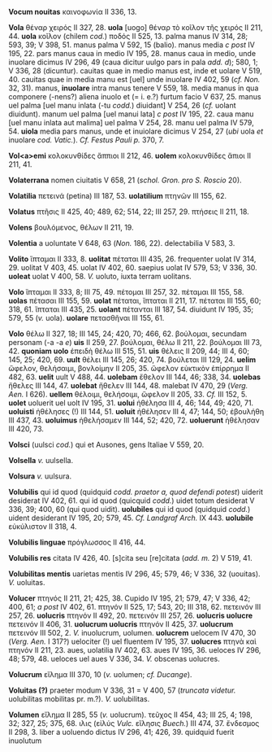 **Vocum nouitas** καινοφωνία II 336, 13.

**Vola** θέναρ χειρός II 327, 28. **uola** [uogo] θέναρ τὸ κοῖλον τῆς
χειρός II 211, 44. **uola** κοῖλον (chilem *cod.*) ποδός II 525, 13.
palma manus IV 314, 28; 593, 39; V 398, 51. manus palma V 592, 15
(balio). manus media *c post* IV 195, 22. pars manus caua in medio IV
195, 28. manus caua in medio, unde inuolare dicimus IV 296, 49 (caua
dicitur uulgo pars in pala *add. d*); 580, 1; V 336, 28 (dicuntur).
cauitas quae in medio manus est, inde et uolare V 519, 40. cauitas quae
in media manu est [uel] unde inuolare IV 402, 59 (*cf. Non.* 32, 31).
manus, **inuolare** intra manus tenere V 559, 18. media manus in qua
componere (-nens?) aliena inuolo et (= i. e.?) furtum facio V 637, 25.
manus uel palma [uel manu inlata (-tu *codd.*) diuidant] V 254, 26
(*cf.* uolant diuidunt). manum uel palma [uel manui lata] *c post* IV
195, 22. caua manu [uel manu inlata aut malima] uel palma V 254, 28.
manu uel palma IV 579, 54. **uiola** media pars manus, unde et inuiolare
dicimus V 254, 27 (*ubi* uola *et* inuolare *cod. Vatic.*). *Cf. Festus
Pauli p.* 370, 7.

**Vol\<a\>emi** κολοκυνθίδες ἄππιοι II 212, 46. **uolem** κολοκυνθίδες
ἄπιοι II 211, 41.

**Volaterrana** nomen ciuitatis V 658, 21 (*schol. Gron. pro S. Roscio*
20).

**Volatilia** πετεινά (petina) III 187, 53. **uolatilium** πτηνῶν III
155, 62.

**Volatus** πτῆσις II 425, 40; 489, 62; 514, 22; III 257, 29. πτήσεις II
211, 18.

**Volens** βουλόμενος, θέλων II 211, 19.

**Volentia** a uoluntate V 648, 63 (*Non.* 186, 22). delectabilia V 583,
3.

**Volito** ἵπταμαι II 333, 8. **uolitat** πέταται III 435, 26.
frequenter uolat IV 314, 29. uolitat V 403, 45. uolat IV 402, 60.
saepius uolat IV 579, 53; V 336, 30. **uoleat** uolat V 400, 58. *V.*
uoluto, iuxta terram uolitans.

**Volo** ἴπταμαι II 333, 8; III 75, 49. πέτομαι III 257, 32. πέταμαι III
155, 58. **uolas** πέτασαι III 155, 59. **uolat** πέτα­ται, ἴπταται II
211, 17. πέταται III 155, 60; 318, 61. ἴπταται III 435, 25. **uolant**
πέτανται III 187, 54. diuidunt IV 195, 35; 579, 55 (*v.* uola).
**uolare** πετασθῆναι III 155, 61.

**Volo** θέλω II 327, 18; III 145, 24; 420, 70; 466, 62. βούλομαι,
secundam personam (-a -a *e*) **uis** II 259, 27. βούλομαι, θέλω II 211,
22. βούλομαι III 73, 42. **quoniam uolo** ἐπειδὴ θέλω III 515, 51.
**uis** θέλεις II 209, 44; III 4, 60; 145, 25; 420, 69. **uult** θέλει
III 145, 26; 420, 74. βούλεται III 129, 24. **uelim** ὤφελον, θελήσαιμι,
βονλοίμην II 205, 35. ὤφελον εὐκτικὸν ἐπίρρημα II 482, 63. **uelit**
uult V 488, 44. **uolebam** ἔθελον III 144, 46; 338, 34. **uolebas**
ἤθελες III 144, 47. **uolebat** ἤθελεν III 144, 48. malebat IV 470, 29
(*Verg. Aen.* I 626). **uellem** θέλοιμι, θελήσοιμι, ὤφελον II 205,
33. *Cf.* III 152, 5. **uolet** uoluerit uel uolt IV 195, 31. **uolui**
ἠθέλησα III 4, 46; 144, 49; 420, 71. **uoluisti** ἠθέλησες (!) III 144,
51. **uoluit** ἠθέλησεν III 4, 47; 144, 50; ἐβουλήθη III 437, 43.
**uoluimus** ἠθελήσαμεν III 144, 52; 420, 72. **uoluerunt** ἠθέλησαν III
420, 73.

**Volsci** (uulsci *cod.*) qui et Ausones, gens Italiae V 559, 20.

**Volsella** *v.* uulsella.

**Volsura** *v.* uulsura.

**Volubilis** qui id quod (quidquid *codd. praetor a, quod defendi
potest*) uiderit desiderat IV 402, 61. qui id quod (quicquid *codd.*)
uidet totum desiderat V 336, 39; 400, 60 (qui quod uidit). **uolubiles**
qui id quod (quidquid *codd.*) uident desiderant IV 195, 20; 579, 45.
*Cf. Landgraf Arch.* IX 443. **uolubile** εὐκύλιστον II 318, 4.

**Volubilis linguae** πρόγλωσσος II 416, 44.

**Volubilis res** citata IV 426, 40. [s]cita seu [re]citata (*add.
m.* 2) V 519, 41.

**Volubilitas mentis** uarietas mentis IV 296, 45; 579, 46; V 336, 32
(uouitas). *V.* uoluitas.

**Volucer** πτηνός II 211, 21; 425, 38. Cupido IV 195, 21; 579, 47; V
336, 42; 400, 61; *a post* IV 402, 61. πτηνόν II 525, 17; 543, 20; III
318, 62. πετεινόν III 257, 26. **uolucris** πτηνόν II 492, 20. πετεινόν
III 257, 26. **uolucris uolucre** πετεινόν II 406, 31. **uolucrum
uolucris** πτηνόν II 425, 37. **uolucrum** πετεινόν III 502, 2. *V.*
inuolucrum, uolumen. **uolucrem** uelocem IV 470, 30 (*Verg. Aen.* I
317?) uelociter (!) uel fluentem IV 195, 37. **uolucres** πτηνὰ καὶ
πτηνόν II 211, 23. aues, uolatilia IV 402, 63. aues IV 195, 36. ueloces
IV 296, 48; 579, 48. ueloces uel aues V 336, 34. *V.* obscenas uolucres.

**Volucrum** εἴλημα III 370, 10 (*v.* uolumen; *cf. Ducange*).

**Voluitas (?)** praeter modum V 336, 31 = V 400, 57 (*truncata
videtur.* uolubilitas mobilitas pr. m.?). *V.* uolubilitas.

**Volumen** εἴλημα II 285, 55 (*v.* uolucrum). τεῦχος II 454, 43; III
25, 4; 198, 32; 327, 25; 375, 68. ιλις (εἰλύς *Vulc.* εἴλησις *Buech.*)
III 474, 37. ἔνδεσμος II 298, 3. liber a uoluendo dictus IV 296, 41;
426, 39. quidquid fuerit inuolutum
